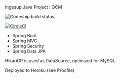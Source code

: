 Ingesup Java Project : QCM

![Codeship build status](https://codeship.com/projects/126294/status?branch=develop)

[![CircleCI](https://circleci.com/gh/f-lopes/java-qcm/tree/develop.svg?style=svg)](https://circleci.com/gh/f-lopes/java-qcm/tree/develop)

- Spring Boot
- Spring MVC
- Spring Security
- Spring Data JPA

HikariCP is used as DataSource, optimized for MySQL

Deployed to Heroku (see Procfile)